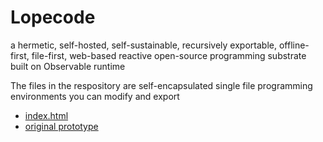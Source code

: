 # Lopecode

a hermetic, self-hosted, self-sustainable, recursively exportable, offline-first, file-first, web-based reactive open-source programming substrate built on Observable runtime


The files in the respository are self-encapsulated single file programming environments you can modify and export

- [index.html](https://tomlarkworthy.github.io/lopecode/index.html)
- [original prototype](https://tomlarkworthy.github.io/lopecode/webpage.html)

